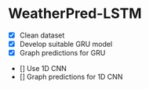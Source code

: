 # WeatherPred-LSTM

* [x] Clean dataset
* [x] Develop suitable GRU model
* [x] Graph predictions for GRU
* [] Use 1D CNN
* [] Graph predictions for 1D CNN
